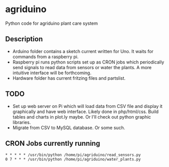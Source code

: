 # agriduino
Python code for agriduino plant care system

## Description
* Arduino folder contains a sketch current written for Uno.  It waits for commands from a raspberry pi.
* Raspberry pi runs python scripts set up as CRON jobs which periodically send signals to read data from sensors or water the plants. A more intuitive interface will be forthcoming.
* Hardware folder has current fritzing files and partslist.

## TODO
* Set up web server on Pi which will load data from CSV file and display it graphically and have web interface.  Likely done in php/html/css.  Build tables and charts in plot.ly maybe.  Or I'll check out python graphic libraries.
* Migrate from CSV to MySQL database.  Or some such.

## CRON Jobs currently running
```
* * * * * /usr/bin/python /home/pi/agriduino/read_sensors.py
0 7 * * * /usr/bin/python /home/pi/agriduino/water_plants.py
````
